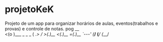 # projetoKeK
Projeto de um app para organizar horários de aulas, eventos(trabalhos e provas) e controle de notas.
pog
               __		
             <(o )___	   _      _      _
              ( ._> /	 >(.)__ <(.)__ =(.)__
               `---'  	  (___/  (___/  (___/
